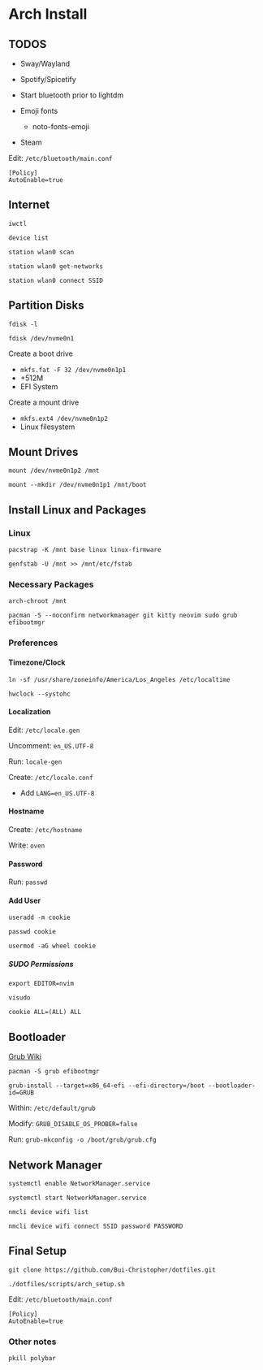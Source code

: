 # Arch Install

## TODOS
- Sway/Wayland
- Spotify/Spicetify

- Start bluetooth prior to lightdm
- Emoji fonts
    - noto-fonts-emoji
- Steam

Edit: `/etc/bluetooth/main.conf`

```
[Policy]
AutoEnable=true
```

## Internet
`iwctl`

`device list`

`station wlan0 scan`

`station wlan0 get-networks`

`station wlan0 connect SSID`

## Partition Disks
`fdisk -l`

`fdisk /dev/nvme0n1`

Create a boot drive
- `mkfs.fat -F 32 /dev/nvme0n1p1`
- +512M 
- EFI System

Create a mount drive
- `mkfs.ext4 /dev/nvme0n1p2`
- Linux filesystem

## Mount Drives
`mount /dev/nvme0n1p2 /mnt`

`mount --mkdir /dev/nvme0n1p1 /mnt/boot`

## Install Linux and Packages

### Linux
`pacstrap -K /mnt base linux linux-firmware`

`genfstab -U /mnt >> /mnt/etc/fstab`

### Necessary Packages 
`arch-chroot /mnt`

`pacman -S --noconfirm networkmanager git kitty neovim sudo grub efibootmgr`

### Preferences

#### Timezone/Clock
`ln -sf /usr/share/zoneinfo/America/Los_Angeles /etc/localtime`

`hwclock --systohc`

#### Localization
Edit: `/etc/locale.gen`

Uncomment: `en_US.UTF-8`

Run: `locale-gen`

Create: `/etc/locale.conf`
- Add `LANG=en_US.UTF-8`

#### Hostname
Create: `/etc/hostname`

Write: `oven`

#### Password
Run: `passwd`

#### Add User
`useradd -m cookie`

`passwd cookie`

`usermod -aG wheel cookie`

##### SUDO Permissions
`export EDITOR=nvim`

`visudo`

`cookie ALL=(ALL) ALL`

## Bootloader
[Grub Wiki](https://wiki.archlinux.org/title/GRUB)

`pacman -S grub efibootmgr`

`grub-install --target=x86_64-efi --efi-directory=/boot --bootloader-id=GRUB`

Within: `/etc/default/grub`

Modify: `GRUB_DISABLE_OS_PROBER=false`

Run: `grub-mkconfig -o /boot/grub/grub.cfg`

## Network Manager
`systemctl enable NetworkManager.service`

`systemctl start NetworkManager.service`

`nmcli device wifi list`

`nmcli device wifi connect SSID password PASSWORD`

## Final Setup
`git clone https://github.com/Bui-Christopher/dotfiles.git`

`./dotfiles/scripts/arch_setup.sh`

Edit: `/etc/bluetooth/main.conf`

```
[Policy]
AutoEnable=true
```

### Other notes
`pkill polybar`
